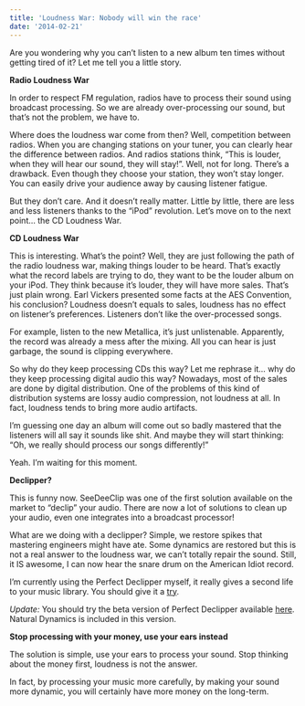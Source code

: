 ```yaml
---
title: 'Loudness War: Nobody will win the race'
date: '2014-02-21'
---
```


Are you wondering why you can&#8217;t listen to a new album ten times without getting tired of it? Let me tell you a little story.

**Radio Loudness War**

In order to respect FM regulation, radios have to process their sound using broadcast processing. So we are already over-processing our sound, but that&#8217;s not the problem, we have to.

Where does the loudness war come from then? Well, competition between radios. When you are changing stations on your tuner, you can clearly hear the difference between radios. And radios stations think, &#8220;This is louder, when they will hear our sound, they will stay!&#8221;. Well, not for long. There&#8217;s a drawback. Even though they choose your station, they won&#8217;t stay longer. You can easily drive your audience away by causing listener fatigue.

But they don&#8217;t care. And it doesn&#8217;t really matter. Little by little, there are less and less listeners thanks to the &#8220;iPod&#8221; revolution. Let&#8217;s move on to the next point&#8230; the CD Loudness War.

**CD Loudness War**

This is interesting. What&#8217;s the point? Well, they are just following the path of the radio loudness war, making things louder to be heard. That&#8217;s exactly what the record labels are trying to do, they want to be the louder album on your iPod. They think because it&#8217;s louder, they will have more sales. That&#8217;s just plain wrong. Earl Vickers presented some facts at the AES Convention, his conclusion? Loudness doesn&#8217;t equals to sales, loudness has no effect on listener&#8217;s preferences. Listeners don&#8217;t like the over-processed songs.

For example, listen to the new Metallica, it&#8217;s just unlistenable. Apparently, the record was already a mess after the mixing. All you can hear is just garbage, the sound is clipping everywhere.

So why do they keep processing CDs this way? Let me rephrase it&#8230; why do they keep processing digital audio this way? Nowadays, most of the sales are done by digital distribution. One of the problems of this kind of distribution systems are lossy audio compression, not loudness at all. In fact, loudness tends to bring more audio artifacts.

I&#8217;m guessing one day an album will come out so badly mastered that the listeners will all say it sounds like shit. And maybe they will start thinking: &#8220;Oh, we really should process our songs differently!&#8221;

Yeah. I&#8217;m waiting for this moment.

**Declipper?**

This is funny now. SeeDeeClip was one of the first solution available on the market to &#8220;declip&#8221; your audio. There are now a lot of solutions to clean up your audio, even one integrates into a broadcast processor!

What are we doing with a declipper? Simple, we restore spikes that mastering engineers might have ate. Some dynamics are restored but this is not a real answer to the loudness war, we can&#8217;t totally repair the sound. Still, it IS awesome, I can now hear the snare drum on the American Idiot record.

I&#8217;m currently using the Perfect Declipper myself, it really gives a second life to your music library. You should give it a [try][1].

*Update:* You should try the beta version of Perfect Declipper available [here][2]. Natural Dynamics is included in this version.

**Stop processing with your money, use your ears instead**

The solution is simple, use your ears to process your sound. Stop thinking about the money first, loudness is not the answer.

In fact, by processing your music more carefully, by making your sound more dynamic, you will certainly have more money on the long-term.

[1]: http://perfectdeclipper.com/
[2]: http://forums.stereotool.com/viewtopic.php?f=14&t=5450

